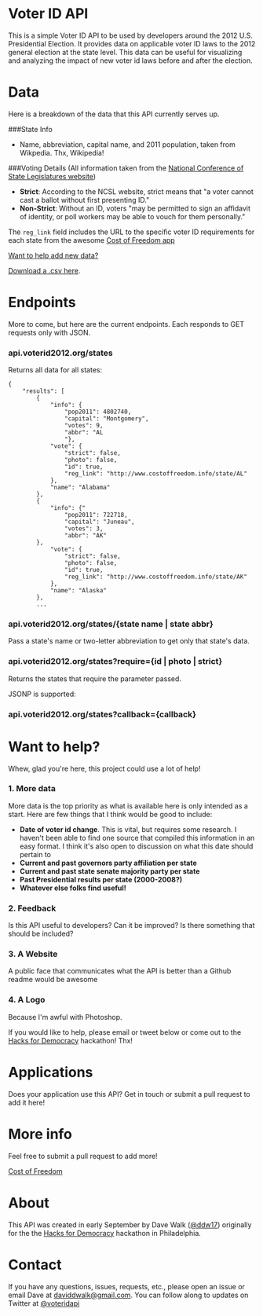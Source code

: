 Voter ID API
============

This is a simple Voter ID API to be used by developers around the 2012 U.S. Presidential Election.  It provides data on applicable voter ID laws to the 2012 general election at the state level.  This data can be useful for visualizing and analyzing the impact of new voter id laws before and after the election.

Data
====

Here is a breakdown of the data that this API currently serves up.

###State Info
* Name, abbreviation, capital name, and 2011 population, taken from Wikpedia.  Thx, Wikipedia!

###Voting Details
(All information taken from the [National Conference of State Legislatures website](http://www.ncsl.org/legislatures-elections/elections/voter-id.aspx#Details))
* **Strict**: According to the NCSL website, strict means that "a voter cannot cast a ballot without first presenting ID."
* **Non-Strict**: Without an ID, voters "may be permitted to sign an affidavit of identity, or poll workers may be able to vouch for them personally."

The `reg_link` field includes the URL to the specific voter ID requirements for each state from the awesome [Cost of Freedom app](http://www.costoffreedom.info)

[Want to help add new data?](#want-to-help)

[Download a .csv here](/tree/master/data/states.csv).

Endpoints
=========

More to come, but here are the current endpoints.  Each responds to GET requests only with JSON.

### api.voterid2012.org/states

Returns all data for all states:

    {
        "results": [  
            {  
                "info": {  
                    "pop2011": 4802740,  
                    "capital": "Montgomery",  
                    "votes": 9,
                    "abbr": "AL
                    "},
                "vote": {
                    "strict": false,
                    "photo": false,
                    "id": true,
                    "reg_link": "http://www.costoffreedom.info/state/AL"
                }, 
                "name": "Alabama"
            },
            {
                "info": {"
                    "pop2011": 722718,
                    "capital": "Juneau",
                    "votes": 3,
                    "abbr": "AK"
            },
                "vote": {
                    "strict": false,
                    "photo": false,
                    "id": true,
                    "reg_link": "http://www.costoffreedom.info/state/AK"
                },
                "name": "Alaska"
            },
            ... 

### api.voterid2012.org/states/{state name | state abbr}

Pass a state's name or two-letter abbreviation to get only that state's data.

### api.voterid2012.org/states?require={id | photo | strict}

Returns the states that require the parameter passed.

JSONP is supported:

### api.voterid2012.org/states?callback={callback}

Want to help?
=============

Whew, glad you're here, this project could use a lot of help!

### 1. More data 
More data is the top priority as what is available here is only intended as a start.  Here are few things that I think would be good to include:

* **Date of voter id change**.  This is vital, but requires some research.  I haven't been able to find one source that compiled this information in an easy format.  I think it's also open to discussion on what this date should pertain to
* **Current and past governors party affiliation per state**
* **Current and past state senate majority party per state**
* **Past Presidential results per state (2000-2008?)**
* **Whatever else folks find useful!**

### 2. Feedback
Is this API useful to developers?  Can it be improved?  Is there something that should be included?

### 3. A Website
A public face that communicates what the API is better than a Github readme would be awesome

### 4. A Logo
Because I'm awful with Photoshop.

If you would like to help, please email or tweet below or come out to the [Hacks for Democracy](http://www.azavea.com/a/hacks-for-democracy "Hacks for Democracy hackathon") hackathon!  Thx!

Applications
============

Does your application use this API?  Get in touch or submit a pull request to add it here!

More info
=========

Feel free to submit a pull request to add more!

[Cost of Freedom](http://www.costoffreedom.info)

About
=====

This API was created in early September by Dave Walk ([@ddw17](http://www.twitter.com/ddw17 "ddw17 on Twitter")) originally for the the [Hacks for Democracy](http://www.azavea.com/a/hacks-for-democracy "Hacks for Democracy hackathon") hackathon in Philadelphia.  

Contact
=======

If you have any questions, issues, requests, etc., please open an issue or email Dave at [daviddwalk@gmail.com](mailto:daviddwalk@gmail.com "Email Dave").  You can follow along to updates on Twitter at [@voteridapi](http://www.twitter.com/voteridapi "@VoterIDAPI on Twitter")
